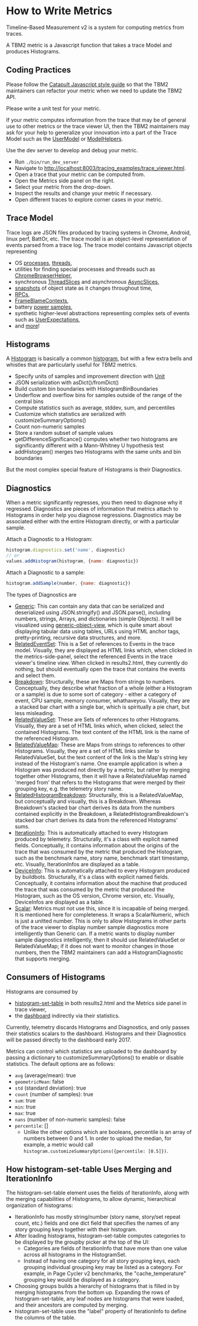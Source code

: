 <!-- Copyright 2016 The Chromium Authors. All rights reserved.
     Use of this source code is governed by a BSD-style license that can be
     found in the LICENSE file.
-->

# How to Write Metrics

Timeline-Based Measurement v2 is a system for computing metrics from traces.

A TBM2 metric is a Javascript function that takes a trace Model and produces
Histograms.


## Coding Practices

Please follow the [Catapult Javascript style guide](/docs/style-guide.md) so
that the TBM2 maintainers can refactor your metric when we need to update the TBM2
API.

Please write a unit test for your metric.

If your metric computes information from the trace that may be of general use to
other metrics or the trace viewer UI, then the TBM2 maintainers may ask for your
help to generalize your innovation into a part of the Trace Model such as the
[UserModel](/tracing/tracing/model/user_model/user_model.html) or
[ModelHelpers](/tracing/tracing/model/helpers/chrome_browser_helper.html).

Use the dev server to develop and debug your metric.

 * Run `./bin/run_dev_server`
 * Navigate to
   [http://localhost:8003/tracing_examples/trace_viewer.html](http://localhost:8003/tracing_examples/trace_viewer.html).
 * Open a trace that your metric can be computed from.
 * Open the Metrics side panel on the right.
 * Select your metric from the drop-down.
 * Inspect the results and change your metric if necessary.
 * Open different traces to explore corner cases in your metric.


## Trace Model

Trace logs are JSON files produced by tracing systems in Chrome, Android, linux
perf, BattOr, etc. The trace model is an object-level representation of events
parsed from a trace log. The trace model contains Javascript objects
representing

 * OS [processes](/tracing/tracing/model/process.html),
   [threads](/tracing/tracing/model/thread.html),
 * utilities for finding special processes and threads such as
   [ChromeBrowserHelper](/tracing/tracing/model/helpers/chrome_browser_helper.html),
 * synchronous [ThreadSlices](/tracing/tracing/model/thread_slice.html)
   and asynchronous [AsyncSlices](/tracing/tracing/model/async_slice.html),
 * [snapshots](/tracing/tracing/model/object_snapshot.html) of object state as it changes throughout time,
 * [RPCs](/tracing/tracing/model/flow_event.html),
 * [FrameBlameContexts](/tracing/tracing/extras/chrome/blame_context/blame_context.html),
 * battery [power samples](/tracing/tracing/model/power_sample.html),
 * synthetic higher-level abstractions representing complex sets of
   events such as
   [UserExpectations](/tracing/tracing/model/user_model/user_expectation.html),
 * and [more](/tracing/tracing/model/model.html)!


## Histograms

A [Histogram](/tracing/tracing/value/histogram.html) is basically a common
[histogram](https://en.wikipedia.org/wiki/Histogram), but with a few extra bells
and whistles that are particularly useful for TBM2 metrics.

 * Specify units of samples and improvement direction with
   [Unit](/tracing/tracing/value/unit.html)
 * JSON serialization with asDict()/fromDict()
 * Build custom bin boundaries with HistogramBinBoundaries
 * Underflow and overflow bins for samples outside of the range of the central
   bins
 * Compute statistics such as average, stddev, sum, and percentiles
 * Customize which statistics are serialized with customizeSummaryOptions()
 * Count non-numeric samples
 * Store a random subset of sample values
 * getDifferenceSignificance() computes whether two histograms are significantly
   different with a Mann-Whitney U hypothesis test
 * addHistogram() merges two Histograms with the same units and bin boundaries

But the most complex special feature of Histograms is their Diagnostics.


## Diagnostics

When a metric significantly regresses, you then need to diagnose why it
regressed. Diagnostics are pieces of information that metrics attach to
Histograms in order help you diagnose regressions. Diagnostics may be associated
either with the entire Histogram directly, or with a particular sample.

Attach a Diagnostic to a Histogram:

```javascript
histogram.diagnostics.set('name', diagnostic)
// or
values.addHistogram(histogram, {name: diagnostic})
```

Attach a Diagnostic to a sample:

```javascript
histogram.addSample(number, {name: diagnostic})
```

The types of Diagnostics are

 * [Generic](/tracing/tracing/value/diagnostics/generic.html): This can contain
   any data that can be serialized and deserialized using JSON.stringify() and
   JSON.parse(), including numbers, strings, Arrays, and dictionaries (simple
   Objects). It will be visualized using
   [generic-object-view](/tracing/tracing/ui/analysis/generic_object_view.html),
   which is quite smart about displaying tabular data using tables, URLs using
   HTML anchor tags, pretty-printing, recursive data structures, and more.
 * [RelatedEventSet](/tracing/tracing/value/diagnostics/related_event_set.html):
   This is a Set of references to Events in the trace model. Visually, they
   are displayed as HTML links which, when clicked in the metrics-side-panel,
   select the referenced Events in the trace viewer's timeline view. When
   clicked in results2.html, they currently do nothing, but should eventually
   open the trace that contains the events and select them.
 * [Breakdown](/tracing/tracing/value/diagnostics/breakdown.html):
   Structurally, these are Maps from strings to numbers. Conceptually, they
   describe what fraction of a whole (either a Histogram or a sample) is due to
   some sort of category - either a category of event, CPU sample, memory
   consumer, whathaveyou. Visually, they are a stacked bar chart with a single
   bar, which is spiritually a pie chart, but less misleading.
 * [RelatedValueSet](/tracing/tracing/value/diagnostics/related_value_set.html):
   These are Sets of references to other Histograms. Visually, they are a set
   of HTML links which, when clicked, select the contained Histograms. The text
   content of the HTML link is the name of the referenced Histogram.
 * [RelatedValueMap](/tracing/tracing/value/diagnostics/related_value_map.html):
   These are Maps from strings to references to other Histograms. Visually, they
   are a set of HTML links similar to RelatedValueSet, but the text content of
   the link is the Map's string key instead of the Histogram's name. One example
   application is when a Histogram was produced not directly by a metric, but
   rather by merging together other Histograms, then it will have a
   RelatedValueMap named 'merged from' that refers to the Histograms that were
   merged by their grouping key, e.g. the telemetry story name.
 * [RelatedHistogramBreakdown](/tracing/tracing/value/diagnostics/related_histogram_breakdown.html):
   Structurally, this is a RelatedValueMap, but conceptually and visually, this
   is a Breakdown. Whereas Breakdown's stacked bar chart derives its data from
   the numbers contained explicitly in the Breakdown, a
   RelatedHistogramBreakdown's stacked
   bar chart derives its data from the referenced Histograms' sums.
 * [IterationInfo](/tracing/tracing/value/diagnostics/iteration_info.html):
   This is automatically attached to every Histogram produced by telemetry.
   Structurally, it's a class with explicit named fields.
   Conceptually, it contains information about the origins of the trace that was
   consumed by the metric that produced the Histogram, such as the benchmark
   name, story name, benchmark start timestamp, etc.
   Visually, IterationInfos are displayed as a table.
 * [DeviceInfo](/tracing/tracing/value/diagnostics/device_info.html):
   This is automatically attached to every Histogram produced by buildbots.
   Structurally, it's a class with explicit named fields. Conceptually, it
   contains information about the machine that produced the trace that was
   consumed by the metric that produced the Histogram, such as the OS version,
   Chrome version, etc. Visually, DeviceInfos are displayed as a table.
 * [Scalar](/tracing/tracing/value/diagnostics/scalar.html):
   Metrics must not use this, since it is incapable of being merged. It is
   mentioned here for completeness. It wraps a ScalarNumeric, which is just a
   unitted number. This is only to allow Histograms in other parts of the trace
   viewer to display number sample diagnostics more intelligently than Generic
   can. If a metric wants to display number sample diagnostics intelligently,
   then it should use RelatedValueSet or RelatedValueMap; if it does not want to
   monitor changes in those numbers, then the TBM2 maintainers can add a
   HistogramDiagnostic that supports merging.


## Consumers of Histograms

Histograms are consumed by

 * [histogram-set-table](/tracing/tracing/value/ui/histogram_set_table.html) in
   both results2.html and the Metrics side panel in trace viewer,
 * the [dashboard](https://chromeperf.appspot.com) indirectly via their statistics.

Currently, telemetry discards Histograms and Diagnostics, and only passes their
statistics scalars to the dashboard. Histograms and their Diagnostics will be
passed directly to the dashboard early 2017.

Metrics can control which statistics are uploaded to the dashboard by passing a
dictionary to customizeSummaryOptions() to enable or disable statistics. The
default options are as follows:

 * `avg` (average/mean): true
 * `geometricMean`: false
 * `std` (standard deviation): true
 * `count` (number of samples): true
 * `sum`: true
 * `min`: true
 * `max`: true
 * `nans` (number of non-numeric samples): false
 * `percentile`: []
   * Unlike the other options which are booleans, percentile is an array of
     numbers between 0 and 1. In order to upload the median, for example, a
     metric would call `histogram.customizeSummaryOptions({percentile: [0.5]})`.


## How histogram-set-table Uses Merging and IterationInfo

The histogram-set-table element uses the fields of IterationInfo, along with the
merging capabilities of Histograms, to allow dynamic, hierarchical
organization of histograms:

* IterationInfo has mostly string/number (story name, story/set repeat count,
  etc.) fields and one dict field that specifies the names of any story grouping
  keys together with their histogram.
* After loading histograms, histogram-set-table computes categories to be
  displayed by the groupby picker at the top of the UI:
  * Categories are fields of IterationInfo that have more than one value across
    all histograms in the HistogramSet.
  * Instead of having one category for all story grouping keys, each grouping
    individual grouping key may be listed as a category. For example, in Page
    Cycler v2 benchmarks, the "cache_temperature" grouping key would be
    displayed as a category.
* Choosing groups builds a hierarchy of histograms that is filled in by merging
  histograms from the bottom up. Expanding the rows of histogram-set-table, any
  leaf nodes are histograms that were loaded, and their ancestors are computed by
  merging.
* histogram-set-table uses the "label" property of IterationInfo to define the
  columns of the table.
